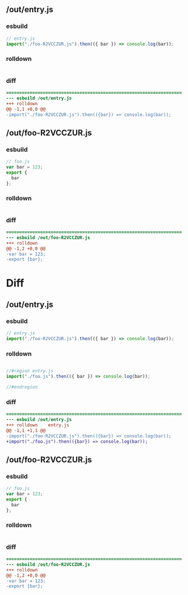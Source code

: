 ## /out/entry.js
### esbuild
```js
// entry.js
import("./foo-R2VCCZUR.js").then(({ bar }) => console.log(bar));
```
### rolldown
```js

```
### diff
```diff
===================================================================
--- esbuild	/out/entry.js
+++ rolldown	
@@ -1,1 +0,0 @@
-import("./foo-R2VCCZUR.js").then(({bar}) => console.log(bar));

```
## /out/foo-R2VCCZUR.js
### esbuild
```js
// foo.js
var bar = 123;
export {
  bar
};
```
### rolldown
```js

```
### diff
```diff
===================================================================
--- esbuild	/out/foo-R2VCCZUR.js
+++ rolldown	
@@ -1,2 +0,0 @@
-var bar = 123;
-export {bar};

```
# Diff
## /out/entry.js
### esbuild
```js
// entry.js
import("./foo-R2VCCZUR.js").then(({ bar }) => console.log(bar));
```
### rolldown
```js

//#region entry.js
import("./foo.js").then(({ bar }) => console.log(bar));

//#endregion

```
### diff
```diff
===================================================================
--- esbuild	/out/entry.js
+++ rolldown	entry.js
@@ -1,1 +1,1 @@
-import("./foo-R2VCCZUR.js").then(({bar}) => console.log(bar));
+import("./foo.js").then(({bar}) => console.log(bar));

```
## /out/foo-R2VCCZUR.js
### esbuild
```js
// foo.js
var bar = 123;
export {
  bar
};
```
### rolldown
```js

```
### diff
```diff
===================================================================
--- esbuild	/out/foo-R2VCCZUR.js
+++ rolldown	
@@ -1,2 +0,0 @@
-var bar = 123;
-export {bar};

```